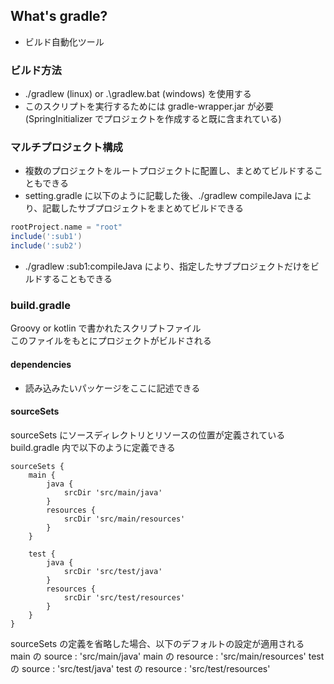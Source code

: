 ## What's gradle?
- ビルド自動化ツール

### ビルド方法
- ./gradlew (linux) or .\gradlew.bat (windows) を使用する
- このスクリプトを実行するためには gradle-wrapper.jar が必要 (SpringInitializer でプロジェクトを作成すると既に含まれている) 

### マルチプロジェクト構成  
- 複数のプロジェクトをルートプロジェクトに配置し、まとめてビルドすることもできる  
- setting.gradle に以下のように記載した後、./gradlew compileJava により、記載したサブプロジェクトをまとめてビルドできる  
```groovy
rootProject.name = "root"
include(':sub1')
include(':sub2')
``` 
- ./gradlew :sub1:compileJava により、指定したサブプロジェクトだけをビルドすることもできる  

### build.gradle
Groovy or kotlin で書かれたスクリプトファイル  
このファイルをもとにプロジェクトがビルドされる  
#### dependencies
- 読み込みたいパッケージをここに記述できる  


#### sourceSets
sourceSets にソースディレクトリとリソースの位置が定義されている  
build.gradle 内で以下のように定義できる  

```
sourceSets {
    main {
        java {
            srcDir 'src/main/java'
        }
        resources {
            srcDir 'src/main/resources'
        }
    }

    test {
        java {
            srcDir 'src/test/java'
        }
        resources {
            srcDir 'src/test/resources'
        }
    }
}
```

sourceSets の定義を省略した場合、以下のデフォルトの設定が適用される  
main の source : 'src/main/java'
main の resource : 'src/main/resources'
test の source : 'src/test/java'
test の resource : 'src/test/resources'